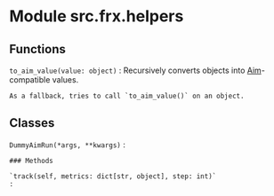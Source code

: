 Module src.frx.helpers
======================

Functions
---------

`to_aim_value(value: object)`
:   Recursively converts objects into [Aim](https://github.com/aimhubio/aim)-compatible values.
    
    As a fallback, tries to call `to_aim_value()` on an object.

Classes
-------

`DummyAimRun(*args, **kwargs)`
:   

    ### Methods

    `track(self, metrics: dict[str, object], step: int)`
    :